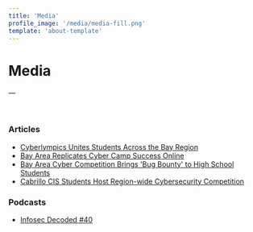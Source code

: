 ```yaml
---
title: 'Media'
profile_image: '/media/media-fill.png'
template: 'about-template'
---
```


# Media

—

<p>&nbsp;</p>

### Articles
* [Cyberlympics Unites Students Across the Bay Region](https://ictdmsector.org/cyberlympics-unites-students-across-the-bay-region/)
* [Bay Area Replicates Cyber Camp Success Online](https://ictdmsector.org/bay-area-replicates-cyber-camp-success-online/)
* [Bay Area Cyber Competition Brings 'Bug Bounty' to High School Students](https://ictdmsector.org/bay-area-cyber-competition-brings-bug-bounty-to-high-school-students/)
* [Cabrillo CIS Students Host Region-wide Cybersecurity Competition](https://www.santacruztechbeat.com/2020/01/21/cabrillo-cis-students-host-region-wide-cybersecurity-competition/)

### Podcasts
* [Infosec Decoded #40](https://samsclass.info/news/news_062921.html)

